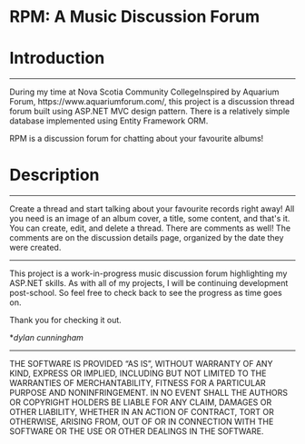 # RPM: A Music Discussion Forum

# Introduction
<hr />
During my time at Nova Scotia Community CollegeInspired by Aquarium Forum, https://www.aquariumforum.com/, this project is a discussion thread forum built using ASP.NET MVC design pattern. There is a relatively simple database implemented using Entity Framework ORM. 

RPM is a discussion forum for chatting about your favourite albums! 

# Description
<hr />
Create a thread and start talking about your favourite records right away! All you need is
an image of an album cover, a title, some content, and that's it. You can create, edit, and delete a thread. There are comments as well! The comments are on the discussion details page, organized by the date they were created.

<hr />

This project is a work-in-progress music discussion forum highlighting my ASP.NET skills. 
As with all of my projects, I will be continuing development post-school. So feel free to check back to see the progress as time goes on.



Thank you for checking it out. 

**dylan cunningham*






--------------------------------------------------------------------------------------------
THE SOFTWARE IS PROVIDED “AS IS”, WITHOUT WARRANTY OF ANY KIND, EXPRESS OR IMPLIED, INCLUDING BUT NOT LIMITED TO THE WARRANTIES OF MERCHANTABILITY, FITNESS FOR A PARTICULAR PURPOSE AND NONINFRINGEMENT. IN NO EVENT SHALL THE AUTHORS OR COPYRIGHT HOLDERS BE LIABLE FOR ANY CLAIM, DAMAGES OR OTHER LIABILITY, WHETHER IN AN ACTION OF CONTRACT, TORT OR OTHERWISE, ARISING FROM, OUT OF OR IN CONNECTION WITH THE SOFTWARE OR THE USE OR OTHER DEALINGS IN THE SOFTWARE.
